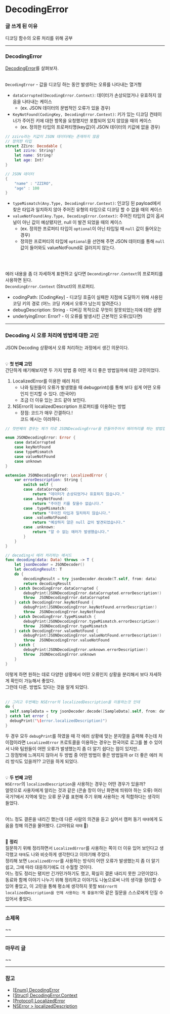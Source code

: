 # DecodingError
### 글 쓰게 된 이유
디코딩 함수의 오류 처리를 위해 공부   

***
### DecodingError
[DecodingError](https://developer.apple.com/documentation/swift/decodingerror)를 살펴보자.   
<br>

`DecodingError` - 값을 디코딩 하는 동안 발생하는 오류를 나타내는 열거형
- `dataCorrupted(DecodingError.Context)`: 데이터가 손상되었거나 유효하지 않음을 나타내는 케이스 
    - (ex. JSON 데이터의 문법적인 오류가 있을 경우)
- `KeyNotFound(CodingKey, DecodingError.Context)`: 키가 있는 디코딩 컨테이너가 주어진 키에 대한 항목을 요청했지만 포함되어 있지 않았을 때의 케이스 
    - (ex. 정의한 타입의 프로퍼티명(key값)이 JSON 데이터의 키값에 없을 경우)   
```swift
// zziro라는 키값이 JSON 데이터에는 존재하지 않음
// 정의한 타입
struct ZZiro: Decodable {
    let zziro: String?
    let name: String?
    let age: Int?
}

// JSON 데이터
{
    "name" : "ZZIRO",
    "age" : 100
}
```   
- `typeMismatch(Any.Type, DecodingError.Context)`: 인코딩 된 payload에서 찾은 타입과 일치하지 않아 주어진 유형의 타입으로 디코딩 할 수 없을 때의 케이스
- `valueNotFound(Any.Type, DecodingError.Context)`: 주어진 타입의 값이 옵셔널이 아닌 값이 예상됐지만, null 이 발견 되었을 때의 케이스
    - (ex. 정의한 프로퍼티 타입이 `optional`이 아닌 타입일 때 `null` 값이 들어오는 경우) 
    - 정의한 프로퍼티의 타입에 `optional`을 선언해 주면 JSON 데이터를 통해 `null` 값이 들어와도 valueNotFound로 걸러지지 않는다.
<br>
<br>

에러 내용을 좀 더 자세하게 표현하고 싶다면 `DecondingError.Context`의 프로퍼티를 사용하면 된다.    
`DecondingError.Context` (Struct)의 프로퍼티.  
- codingPath: [CodingKey] - 디코딩 호출이 실패한 지점에 도달하기 위해 사용된 코딩 키의 경로 (어느 코딩 키에서 오류가 났는지 알려준다.)
- debugDescription: String - 디버깅 목적으로 무엇이 잘못되었는지에 대한 설명
- underlyingError: Error? - 이 오류를 발생시킨 근본적인 오류(있다면)   

***
### Decoding 시 오류 처리에 방법에 대한 고민
JSON Decoding 상황에서 오류 처리하는 과정에서 생긴 의문이다.   
<br>

💡 **첫 번째 고민**   
간단하게 얘기해보자면 두 가지 방법 중 어떤 게 더 좋은 방법일까에 대한 고민이었다.   
1. LocalizedError를 이용한 에러 처리
    - 나와 팀원들이 오류가 발생했을 때 debugprint()를 통해 보다 쉽게 어떤 오류인지 인지할 수 있다. (한국어!)
    - 조금 더 이유 있는 코드 같아 보인다.   
2. NSError의 localizedDescription 프로퍼티를 이용하는 방법
    - 장점: 코드가 매우 간결하다.!   
코드 예시는 이러하다.   
```swift
// 첫번째의 경우는 제가 따로 JSONDecodingError을 만들어주어서 에러처리를 하는 방법입니다.

enum JSONDecodingError: Error {
    case dataCorrupted
    case keyNotFound
    case typeMismatch
    case valueNotFound
    case unknown
}

extension JSONDecodingError: LocalizedError {
    var errorDescription: String {
        switch self {
        case .dataCorrupted:
            return "데이터가 손상되었거나 유효하지 않습니다."
        case .keyNotFound:
            return "주어진 키를 찾을수 없습니다."
        case .typeMismatch:
            return "주어진 타입과 일치하지 않습니다."
        case .valueNotFound:
            return "예상하지 않은 null 값이 발견되었습니다."
        case .unknown:
            return "알 수 없는 에러가 발생했습니다."
        }
    }
}

// decoding시 에러 처리하는 메서드
func decoding(data: Data) throws -> T {
    let jsonDecoder = JSONDecoder()
    let decodingResult: T
    do {
        decodingResult = try jsonDecoder.decode(T.self, from: data)
        return decodingResult
    } catch DecodingError.dataCorrupted {
        debugPrint(JSONDecodingError.dataCorrupted.errorDescription!)
        throw  JSONDecodingError.dataCorrupted
    } catch DecodingError.keyNotFound {
        debugPrint(JSONDecodingError.keyNotFound.errorDescription!)
        throw  JSONDecodingError.keyNotFound
    } catch DecodingError.typeMismatch {
        debugPrint(JSONDecodingError.typeMismatch.errorDescription!)
        throw  JSONDecodingError.typeMismatch
    } catch DecodingError.valueNotFound {
        debugPrint(JSONDecodingError.valueNotFound.errorDescription!)
        throw  JSONDecodingError.valueNotFound
    } catch {
        debugPrint(JSONDecodingError.unknown.errorDescription!)
        throw  JSONDecodingError.unknown
    }
}
```   
이렇게 하면 원하는 데로 다양한 상황에서 어떤 오류인지 상황을 분리해서 보다 자세하게 확인이 가능해서 좋았다.   
그런데 다른. 방법도 있다는 것을 알게 되었다.   
<br>

```swift
// 그리고 두번째는 NSError의 localizedDescription을 이용하는것 인데
do {
  self.sampleData = try jsonDecoder.decode([SampleData].self, from: dataAsset.data)
} catch let error {
  debugPrint("\(error.localizedDescription)")
}
```   
두 경우 모두 `debugPrint`를 하였을 때 각 에러 상황에 맞는 문자열을 출력해 주는데 차이점이라면 `LocalizedError` 프로토콜을 이용하는 경우는 한국어로 로그를 볼 수 있어서 나와 팀원들이 어떤 오류가 발생했는지 좀 더 알기 쉽다는 점이 있지만..   
그 장점밖에 느껴지지 않아서 두 방법 중 어떤 방법이 좋은 방법일까 or 더 좋은 에러 처리 방식도 있을까?? 고민을 하게 되었다.   
<br>

💡 **두 번째 고민**   
`NSError`의 `localizedDescription`을 사용하는 경우는 어떤 경우가 있을까?   
얼럿으로 사용자에게 알리는 것과 같은 (콘솔 창이 아닌 화면에 띄워야 하는 오류) 여러 국가?에서 지역에 맞는 오류 문구를 표현해 주기 위해 사용하는 게 적합하다는 생각이 들었다.   
<br>

어느 정도 결론을 내리긴 했는데 다른 사람의 의견을 듣고 싶어서 캠퍼 동기 `태태`에게 도움을 청해 의견을 물어봤다. (고마워요 `태태` 🙇)   
<br>

📝 **정리**   
질문하기 위해 정리하면서 `LocalizedError`를 사용하는 쪽이 더 이유 있어 보인다고 생각했고 `태태`도 나와 비슷하게 생각한다고 이야기해 주었다.     
정리해 보면 `LocalizedError`를 사용하는 방식이 어떤 오류가 발생했는지 좀 더 알기 쉽고, 그에 따라 대응하기에도 더 수월할 것이다.   
어느 정도 정리는 됐지만 긴가민가하기도 했고, 확실히 결론 내리지 못한 고민이었다.   
동료와 함께 이야기 나누기 위해 정리하고 이야기도 나눔으로써 나의 생각을 정리할 수 있어 좋았고, 이 고민을 통해 평소에 생각하지 못할 `NSError의 localizedDescription을 언제 사용하는 게 좋을까?`와 같은 질문을 스스로에게 던질 수 있어서 좋았다.   
***
### 소제목
~~

***
### 마무리 글
~~

***
### 참고
- [[Enum] DecodingError](https://developer.apple.com/documentation/swift/decodingerror)
- [[Struct] DecodingError.Context](https://developer.apple.com/documentation/swift/decodingerror/context)
- [[Protocol] LocalizedError](https://developer.apple.com/documentation/foundation/localizederror)
- [NSError > localizedDescription](https://developer.apple.com/documentation/foundation/nserror/1414418-localizeddescription)
